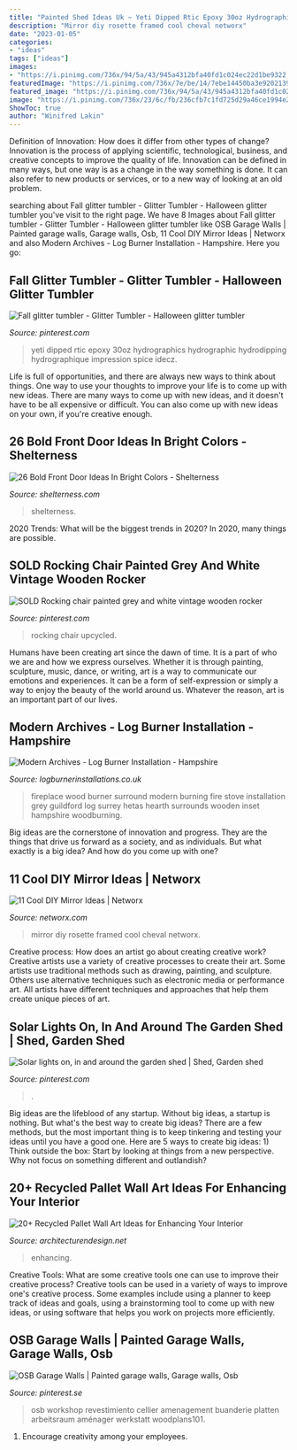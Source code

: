```yaml
---
title: "Painted Shed Ideas Uk ~ Yeti Dipped Rtic Epoxy 30oz Hydrographics Hydrographic Hydrodipping Hydrographique Impression Spice Idecz"
description: "Mirror diy rosette framed cool cheval networx"
date: "2023-01-05"
categories:
- "ideas"
tags: ["ideas"]
images:
- "https://i.pinimg.com/736x/94/5a/43/945a4312bfa40fd1c024ec22d1be9322.jpg"
featuredImage: "https://i.pinimg.com/736x/7e/be/14/7ebe14450ba3e92021393d1627e0f12a.jpg"
featured_image: "https://i.pinimg.com/736x/94/5a/43/945a4312bfa40fd1c024ec22d1be9322.jpg"
image: "https://i.pinimg.com/736x/23/6c/fb/236cfb7c1fd725d29a46ce1994e243f4--garage-walls-osb.jpg"
ShowToc: true
author: "Winifred Lakin"
---
```



Definition of Innovation: How does it differ from other types of change?
Innovation is the process of applying scientific, technological, business, and creative concepts to improve the quality of life. Innovation can be defined in many ways, but one way is as a change in the way something is done. It can also refer to new products or services, or to a new way of looking at an old problem.

	

		
searching about Fall glitter tumbler - Glitter Tumbler - Halloween glitter tumbler you've visit to the right page. We have 8 Images about Fall glitter tumbler - Glitter Tumbler - Halloween glitter tumbler like OSB Garage Walls | Painted garage walls, Garage walls, Osb, 11 Cool DIY Mirror Ideas | Networx and also Modern Archives - Log Burner Installation - Hampshire. Here you go:
		
    
## Fall Glitter Tumbler - Glitter Tumbler - Halloween Glitter Tumbler

<img loading=lazy src="https://i.pinimg.com/736x/85/3c/a6/853ca61df675fab2818d844b4a1ab51f.jpg" onerror="this.onerror=null;this.src='https://tse3.mm.bing.net/th?id=OIP.QKlUUJn6QV0j7T30zeZiGgHaLI&amp;pid=15.1';" alt="Fall glitter tumbler - Glitter Tumbler - Halloween glitter tumbler">

_Source: pinterest.com_

>yeti dipped rtic epoxy 30oz hydrographics hydrographic hydrodipping hydrographique impression spice idecz. 

	

Life is full of opportunities, and there are always new ways to think about things. One way to use your thoughts to improve your life is to come up with new ideas. There are many ways to come up with new ideas, and it doesn't have to be all expensive or difficult. You can also come up with new ideas on your own, if you're creative enough.

    
## 26 Bold Front Door Ideas In Bright Colors - Shelterness

<img loading=lazy src="https://i.shelterness.com/2016/07/13-yellow-front-door-in-a-black-painted-house.jpg" onerror="this.onerror=null;this.src='https://tse1.mm.bing.net/th?id=OIP.FCZ6fy7NoE7VEqQl7Ya1zgHaLH&amp;pid=15.1';" alt="26 Bold Front Door Ideas In Bright Colors - Shelterness">

_Source: shelterness.com_

>shelterness. 

	

2020 Trends: What will be the biggest trends in 2020?
In 2020, many things are possible.

    
## SOLD Rocking Chair Painted Grey And White Vintage Wooden Rocker

<img loading=lazy src="https://i.pinimg.com/736x/94/5a/43/945a4312bfa40fd1c024ec22d1be9322.jpg" onerror="this.onerror=null;this.src='https://tse3.mm.bing.net/th?id=OIP.pFLMBk4gHHvFP1GhoLTQhQHaMD&amp;pid=15.1';" alt="SOLD Rocking chair painted grey and white vintage wooden rocker">

_Source: pinterest.com_

>rocking chair upcycled. 

	

Humans have been creating art since the dawn of time. It is a part of who we are and how we express ourselves. Whether it is through painting, sculpture, music, dance, or writing, art is a way to communicate our emotions and experiences. It can be a form of self-expression or simply a way to enjoy the beauty of the world around us. Whatever the reason, art is an important part of our lives.

    
## Modern Archives - Log Burner Installation - Hampshire

<img loading=lazy src="https://logburnerinstallations.co.uk/wp-content/uploads/2018/04/modern-fireplace-surround-0107.jpg" onerror="this.onerror=null;this.src='https://tse2.mm.bing.net/th?id=OIP.oY_5-jGh7rvfdZ3lyNW-3gHaJ4&amp;pid=15.1';" alt="Modern Archives - Log Burner Installation - Hampshire">

_Source: logburnerinstallations.co.uk_

>fireplace wood burner surround modern burning fire stove installation grey guildford log surrey hetas hearth surrounds wooden inset hampshire woodburning. 

	

Big ideas are the cornerstone of innovation and progress. They are the things that drive us forward as a society, and as individuals. But what exactly is a big idea? And how do you come up with one?

    
## 11 Cool DIY Mirror Ideas | Networx

<img loading=lazy src="https://networx.global.ssl.fastly.net/media/max/800x600/art_5afc7e1006b30.jpeg" onerror="this.onerror=null;this.src='https://tse1.mm.bing.net/th?id=OIP.LAb4UehHv_7imd0l7T1tXQHaLH&amp;pid=15.1';" alt="11 Cool DIY Mirror Ideas | Networx">

_Source: networx.com_

>mirror diy rosette framed cool cheval networx. 

	

Creative process: How does an artist go about creating creative work?
Creative artists use a variety of creative processes to create their art. Some artists use traditional methods such as drawing, painting, and sculpture. Others use alternative techniques such as electronic media or performance art. All artists have different techniques and approaches that help them create unique pieces of art.

    
## Solar Lights On, In And Around The Garden Shed | Shed, Garden Shed

<img loading=lazy src="https://i.pinimg.com/736x/7e/be/14/7ebe14450ba3e92021393d1627e0f12a.jpg" onerror="this.onerror=null;this.src='https://tse2.mm.bing.net/th?id=OIP.2ESLCcWAmvXmPo9ld794cwHaJ3&amp;pid=15.1';" alt="Solar lights on, in and around the garden shed | Shed, Garden shed">

_Source: pinterest.com_

>. 

	

Big ideas are the lifeblood of any startup. Without big ideas, a startup is nothing. But what's the best way to create big ideas? There are a few methods, but the most important thing is to keep tinkering and testing your ideas until you have a good one. Here are 5 ways to create big ideas: 1) Think outside the box: Start by looking at things from a new perspective. Why not focus on something different and outlandish?

    
## 20+ Recycled Pallet Wall Art Ideas For Enhancing Your Interior

<img loading=lazy src="https://cdn.architecturendesign.net/wp-content/uploads/2015/06/AD-Pallet-Wall-Art-20.jpg" onerror="this.onerror=null;this.src='https://tse1.mm.bing.net/th?id=OIP.qmvGSoMFNI_DEIH-u0OUHQHaJ4&amp;pid=15.1';" alt="20+ Recycled Pallet Wall Art Ideas for Enhancing Your Interior">

_Source: architecturendesign.net_

>enhancing. 

	

Creative Tools: What are some creative tools one can use to improve their creative process?
Creative tools can be used in a variety of ways to improve one's creative process. Some examples include using a planner to keep track of ideas and goals, using a brainstorming tool to come up with new ideas, or using software that helps you work on projects more efficiently.

    
## OSB Garage Walls | Painted Garage Walls, Garage Walls, Osb

<img loading=lazy src="https://i.pinimg.com/736x/23/6c/fb/236cfb7c1fd725d29a46ce1994e243f4--garage-walls-osb.jpg" onerror="this.onerror=null;this.src='https://tse3.mm.bing.net/th?id=OIP.hmwWMk9ztNdwcqIlKg9oBAHaJ3&amp;pid=15.1';" alt="OSB Garage Walls | Painted garage walls, Garage walls, Osb">

_Source: pinterest.se_

>osb workshop revestimiento cellier amenagement buanderie platten arbeitsraum aménager werkstatt woodplans101. 

	

1. Encourage creativity among your employees.


